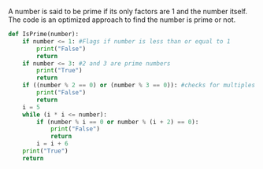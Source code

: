 A number is said to be prime if its only factors are 1 and the number itself. The code is an optimized approach to find the number is prime or not.
``` python
def IsPrime(number):
    if number <= 1: #Flags if number is less than or equal to 1
        print("False")
        return
    if number <= 3: #2 and 3 are prime numbers
        print("True")
        return
    if ((number % 2 == 0) or (number % 3 == 0)): #checks for multiples of 2 and 3
        print("False")
        return
    i = 5
    while (i * i <= number):
        if (number % i == 0 or number % (i + 2) == 0):
            print("False")
            return
        i = i + 6
    print("True")
    return



```